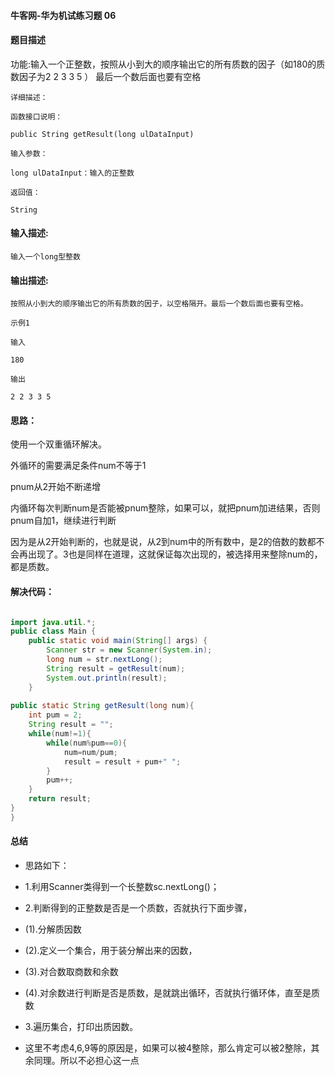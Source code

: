 #### 牛客网-华为机试练习题 06

#### 题目描述

功能:输入一个正整数，按照从小到大的顺序输出它的所有质数的因子（如180的质数因子为2 2 3 3 5 ）
最后一个数后面也要有空格

```
详细描述：

函数接口说明：

public String getResult(long ulDataInput)

输入参数：

long ulDataInput：输入的正整数

返回值：

String
```
#### 输入描述:

```
输入一个long型整数
```

#### 输出描述:

```
按照从小到大的顺序输出它的所有质数的因子，以空格隔开。最后一个数后面也要有空格。

示例1

输入

180

输出

2 2 3 3 5
```
#### 思路：

使用一个双重循环解决。

外循环的需要满足条件num不等于1

pnum从2开始不断递增

内循环每次判断num是否能被pnum整除，如果可以，就把pnum加进结果，否则pnum自加1，继续进行判断

因为是从2开始判断的，也就是说，从2到num中的所有数中，是2的倍数的数都不会再出现了。3也是同样在道理，这就保证每次出现的，被选择用来整除num的，都是质数。

#### 解决代码：

```java

import java.util.*;
public class Main {
    public static void main(String[] args) {
        Scanner str = new Scanner(System.in);
        long num = str.nextLong();
        String result = getResult(num);
        System.out.println(result);
    }
 
public static String getResult(long num){
    int pum = 2;
    String result = "";
    while(num!=1){
        while(num%pum==0){
            num=num/pum;
            result = result + pum+" ";
        }
        pum++;
    }
    return result;
}
}

```

#### 总结

* 思路如下：

* 1.利用Scanner类得到一个长整数sc.nextLong()；

* 2.判断得到的正整数是否是一个质数，否就执行下面步骤，

* (1).分解质因数

* (2).定义一个集合，用于装分解出来的因数，

* (3).对合数取商数和余数

* (4).对余数进行判断是否是质数，是就跳出循环，否就执行循环体，直至是质数

* 3.遍历集合，打印出质因数。

* 这里不考虑4,6,9等的原因是，如果可以被4整除，那么肯定可以被2整除，其余同理。所以不必担心这一点

  